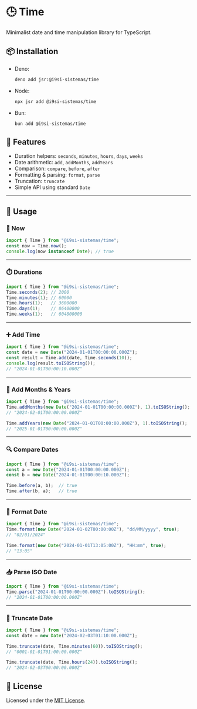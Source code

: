 # 🕒 Time

Minimalist date and time manipulation library for TypeScript.

## 📦 Installation

- Deno:
    ```sh
    deno add jsr:@i9si-sistemas/time
    ```
- Node:
    ```sh
    npx jsr add @i9si-sistemas/time
    ```
- Bun:
    ```sh
    bun add @i9si-sistemas/time
    ```


## 🧩 Features

* Duration helpers: `seconds`, `minutes`, `hours`, `days`, `weeks`
* Date arithmetic: `add`, `addMonths`, `addYears`
* Comparison: `compare`, `before`, `after`
* Formatting & parsing: `format`, `parse`
* Truncation: `truncate`
* Simple API using standard `Date`

---

## 🚀 Usage

### 📅 Now

```ts
import { Time } from "@i9si-sistemas/time";
const now = Time.now();
console.log(now instanceof Date); // true
```

---

### ⏱️ Durations

```ts
import { Time } from "@i9si-sistemas/time";
Time.seconds(2); // 2000
Time.minutes(1); // 60000
Time.hours(1);   // 3600000
Time.days(1);    // 86400000
Time.weeks(1);   // 604800000
```

---

### ➕ Add Time

```ts
import { Time } from "@i9si-sistemas/time";
const date = new Date("2024-01-01T00:00:00.000Z");
const result = Time.add(date, Time.seconds(10));
console.log(result.toISOString());
// "2024-01-01T00:00:10.000Z"
```

---

### 📆 Add Months & Years

```ts
import { Time } from "@i9si-sistemas/time";
Time.addMonths(new Date("2024-01-01T00:00:00.000Z"), 1).toISOString();
// "2024-02-01T00:00:00.000Z"

Time.addYears(new Date("2024-01-01T00:00:00.000Z"), 1).toISOString();
// "2025-01-01T00:00:00.000Z"
```

---

### 🔍 Compare Dates

```ts
import { Time } from "@i9si-sistemas/time";
const a = new Date("2024-01-01T00:00:00.000Z");
const b = new Date("2024-01-01T00:00:10.000Z");

Time.before(a, b);  // true
Time.after(b, a);   // true
```

---

### 🧾 Format Date

```ts
import { Time } from "@i9si-sistemas/time";
Time.format(new Date("2024-01-02T00:00:00Z"), "dd/MM/yyyy", true);
// "02/01/2024"

Time.format(new Date("2024-01-01T13:05:00Z"), "HH:mm", true);
// "13:05"
```

---

### 📥 Parse ISO Date

```ts
import { Time } from "@i9si-sistemas/time";
Time.parse("2024-01-01T00:00:00.000Z").toISOString();
// "2024-01-01T00:00:00.000Z"
```

---

### 🧹 Truncate Date

```ts
import { Time } from "@i9si-sistemas/time";
const date = new Date("2024-02-03T01:10:00.000Z");

Time.truncate(date, Time.minutes(60)).toISOString();
// "0001-01-01T01:00:00.000Z"

Time.truncate(date, Time.hours(24)).toISOString();
// "2024-02-03T00:00:00.000Z"
```


## 📄 License

Licensed under the [MIT License](LICENSE).